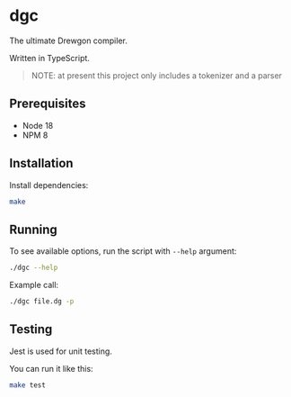 # dgc

The ultimate Drewgon compiler.

Written in TypeScript.

> NOTE: at present this project only includes a tokenizer and a parser

## Prerequisites

- Node 18
- NPM 8

## Installation

Install dependencies: 

```sh
make
```

## Running

To see available options, run the script with `--help` argument:

```sh
./dgc --help
```

Example call:

```sh
./dgc file.dg -p
```

## Testing

Jest is used for unit testing.

You can run it like this:

```sh
make test
```
